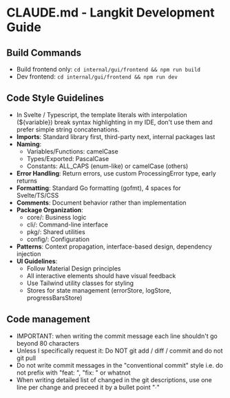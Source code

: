 # CLAUDE.md - Langkit Development Guide

## Build Commands
- Build frontend only: `cd internal/gui/frontend && npm run build`
- Dev frontend: `cd internal/gui/frontend && npm run dev`

## Code Style Guidelines
- In Svelte / Typescript, the template literals with interpolation (${variable}) break syntax highlighting in my IDE, don't use them and prefer simple string concatenations.
- **Imports**: Standard library first, third-party next, internal packages last
- **Naming**: 
  - Variables/Functions: camelCase
  - Types/Exported: PascalCase
  - Constants: ALL_CAPS (enum-like) or camelCase (others)
- **Error Handling**: Return errors, use custom ProcessingError type, early returns
- **Formatting**: Standard Go formatting (gofmt), 4 spaces for Svelte/TS/CSS
- **Comments**: Document behavior rather than implementation
- **Package Organization**:
  - core/: Business logic
  - cli/: Command-line interface
  - pkg/: Shared utilities
  - config/: Configuration
- **Patterns**: Context propagation, interface-based design, dependency injection
- **UI Guidelines**:
  - Follow Material Design principles
  - All interactive elements should have visual feedback
  - Use Tailwind utility classes for styling
  - Stores for state management (errorStore, logStore, progressBarsStore)

## Code management
- IMPORTANT: when writing the commit message each line shouldn't go beyond 80 characters
- Unless I specifically request it: Do NOT git add / diff / commit and do not git pull
- Do not write commit messages in the "conventional commit" style i.e. do not prefix with "feat: ", "fix: " or whatnot
- When writing detailed list of changed in the git descriptions, use one line per change and preceed it by a bullet point "∙"
